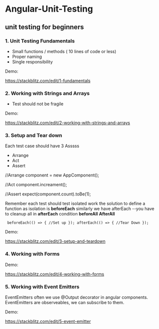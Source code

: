 # Angular-Unit-Testing

## unit testing for beginners
### 1. Unit Testing Fundamentals

* Small functions / methods ( 10 lines of code or less)
* Proper naming
* Single responsibility


Demo:

https://stackblitz.com/edit/1-fundamentals

### 2. Working with Strings and Arrays

*  Test should not be fragile

Demo: 

https://stackblitz.com/edit/2-working-with-strings-and-arrays

### 3. Setup and Tear down

Each test case should have 3 Asssss
* Arrange
* Act
* Assert
  
//Arrange
component = new AppComponent();

//Act
component.increament();

//Assert
expect(component.count).toBe(1);


Remember each test should test isolated work
 the solution to define a function as isolation is **beforeEach**
  similarly we have afterEach
  --you have to cleanup all in **afterEach** condition
 **beforeAll**
  **AfterAll**

 ` 
 beforeEach(() => {
    //Set up
  });
  afterEach(() => {
    //Tear Down
  });
`

Demo:

https://stackblitz.com/edit/3-setup-and-teardown

### 4. Working with Forms

Demo:

https://stackblitz.com/edit/4-working-with-forms

### 5. Working with Event Emitters

EventEmitters often we use @Output decorator in angular components.
EventEmitters are observeables, we can subscribe to them.

Demo:

https://stackblitz.com/edit/5-event-emitter